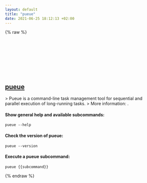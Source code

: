 ```yaml
---
layout: default
title: "pueue"
date: 2021-06-25 18:12:13 +02:00
---
```

{% raw %}
<h2 id="pueue">
  <a href="/en/common/pueue.html">pueue</a> <a href="#pueue"><svg class="icon">
    <use href="/assets/images/unicode_sprite.svg#link" />
  </svg></a>
</h2>
> Pueue is a command-line task management tool for sequential and parallel execution of long-running tasks.
> More information: <https://github.com/Nukesor/pueue>.

#### Show general help and available subcommands:
```shell
pueue --help
```
#### Check the version of pueue:
```shell
pueue --version
```
#### Execute a pueue subcommand:
```shell
pueue {{subcommand}}
```
{% endraw %}